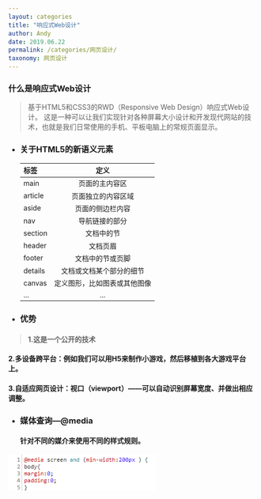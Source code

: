 ```yaml
---
layout: categories
title: "响应式Web设计"
author: Andy
date: 2019.06.22
permalink: /categories/网页设计/
taxonomy: 网页设计
---
```

### 什么是响应式Web设计
> 基于HTML5和CSS3的RWD（Responsive Web Design）响应式Web设计。
这是一种可以让我们实现针对各种屏幕大小设计和开发现代网站的技术，也就是我们日常使用的手机、平板电脑上的常规页面显示。

+ ### 关于HTML5的新语义元素

    |标签|定义|
    |---|:---:|
    |main|页面的主内容区|
    |article|页面独立的内容区域|
    |aside|页面的侧边栏内容|
    |nav|导航链接的部分|
    |section|文档中的节|
    |header|文档页眉|
    |footer|文档中的节或页脚|
    |details|文档或文档某个部分的细节|
    |canvas|定义图形，比如图表或其他图像|
    |...|...|
    
+ ### 优势 

> ####   1.这是一个公开的技术
####   2.多设备跨平台：例如我们可以用H5来制作小游戏，然后移植到各大游戏平台上。
####   3.自适应网页设计：视口（viewport）——可以自动识别屏幕宽度、并做出相应调整。
 
+ ### 媒体查询—@media 	
  #### 针对不同的媒介来使用不同的样式规则。
![Alt text](/assets/images/media.png)





